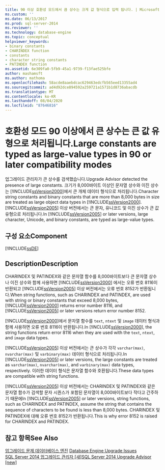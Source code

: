 ```yaml
---
title: 90 이상 호환성 모드에서 큼 상수는 크게 값 형식으로 입력 됩니다. | Microsoft Docs
ms.custom: ''
ms.date: 06/13/2017
ms.prod: sql-server-2014
ms.reviewer: ''
ms.technology: database-engine
ms.topic: conceptual
helpviewer_keywords:
- binary constants
- CHARINDEX function
- constants
- character string constants
- PATINDEX function
ms.assetid: 6e309fa0-5fb9-45a1-9739-f13fae525bfe
author: mashamsft
ms.author: mathoma
ms.openlocfilehash: 58acde8aaebdcac629463edcfb565eed13355ad4
ms.sourcegitcommit: ad4d92dce894592a259721a1571b1d8736abacdb
ms.translationtype: MT
ms.contentlocale: ko-KR
ms.lasthandoff: 08/04/2020
ms.locfileid: "87646816"
---
```

# <a name="large-constants-are-typed-as-large-value-types-in-90-or-later-compatibility-modes"></a><span data-ttu-id="f201c-102">호환성 모드 90 이상에서 큰 상수는 큰 값 유형으로 처리됩니다.</span><span class="sxs-lookup"><span data-stu-id="f201c-102">Large constants are typed as large-value types in 90 or later compatibility modes</span></span>
  <span data-ttu-id="f201c-103">업그레이드 관리자가 큰 상수를 검색했습니다.</span><span class="sxs-lookup"><span data-stu-id="f201c-103">Upgrade Advisor detected the presence of large constants.</span></span> <span data-ttu-id="f201c-104">크기가 8,000바이트 이상인 문자열 상수와 이진 상수는 [!INCLUDE[ssVersion2000](../../includes/ssversion2000-md.md)]에서 큰 개체 데이터 형식으로 처리됩니다.</span><span class="sxs-lookup"><span data-stu-id="f201c-104">Character string constants and binary constants that are more than 8,000 bytes in size are treated as large object data types in [!INCLUDE[ssVersion2000](../../includes/ssversion2000-md.md)].</span></span> <span data-ttu-id="f201c-105">[!INCLUDE[ssVersion2005](../../includes/ssversion2005-md.md)] 이상 버전에서는 큰 문자, 유니코드 및 이진 상수가 큰 값 유형으로 처리됩니다.</span><span class="sxs-lookup"><span data-stu-id="f201c-105">In [!INCLUDE[ssVersion2005](../../includes/ssversion2005-md.md)] or later versions, large character, Unicode, and binary constants, are typed as large-value types.</span></span>  
  
## <a name="component"></a><span data-ttu-id="f201c-106">구성 요소</span><span class="sxs-lookup"><span data-stu-id="f201c-106">Component</span></span>  
 [!INCLUDE[ssDE](../../includes/ssde-md.md)]  
  
## <a name="description"></a><span data-ttu-id="f201c-107">Description</span><span class="sxs-lookup"><span data-stu-id="f201c-107">Description</span></span>  
 <span data-ttu-id="f201c-108">CHARINDEX 및 PATINDEX와 같은 문자열 함수를 8,000바이트보다 큰 문자열 상수나 이진 상수와 함께 사용하면 [!INCLUDE[ssVersion2000](../../includes/ssversion2000-md.md)] 에서는 오류 번호 8116이 반환되고 [!INCLUDE[ssVersion2005](../../includes/ssversion2005-md.md)] 이상 버전에서는 오류 번호 8152가 반환됩니다.</span><span class="sxs-lookup"><span data-stu-id="f201c-108">When string functions, such as CHARINDEX and PATINDEX, are used with string or binary constants that exceed 8,000 bytes, [!INCLUDE[ssVersion2000](../../includes/ssversion2000-md.md)] returns error number 8116, and [!INCLUDE[ssVersion2005](../../includes/ssversion2005-md.md)] or later versions return error number 8152.</span></span>  
  
 <span data-ttu-id="f201c-109">[!INCLUDE[ssVersion2000](../../includes/ssversion2000-md.md)]에서 문자열 함수를 `text`, `ntext` 및 `image` 데이터 형식과 함께 사용하면 오류 번호 8116이 반환됩니다.</span><span class="sxs-lookup"><span data-stu-id="f201c-109">In [!INCLUDE[ssVersion2000](../../includes/ssversion2000-md.md)], the string functions return error 8116 when they are used with the `text`, `ntext`, and `image` data types.</span></span>  
  
 <span data-ttu-id="f201c-110">[!INCLUDE[ssVersion2005](../../includes/ssversion2005-md.md)] 이상 버전에서는 큰 상수가 각각 `varchar(max)`, `nvarchar(max)` 및 `varbinary(max)` 데이터 형식으로 처리됩니다.</span><span class="sxs-lookup"><span data-stu-id="f201c-110">In [!INCLUDE[ssVersion2005](../../includes/ssversion2005-md.md)] or later versions, the large constants are treated as `varchar(max)`, `nvarchar(max)`, and `varbinary(max)` data types, respectively.</span></span> <span data-ttu-id="f201c-111">이러한 데이터 형식은 문자열 함수와 호환됩니다.</span><span class="sxs-lookup"><span data-stu-id="f201c-111">These data types are compatible with string functions.</span></span>  
  
 <span data-ttu-id="f201c-112">[!INCLUDE[ssVersion2005](../../includes/ssversion2005-md.md)] 이상 버전에서는 CHARINDEX 및 PATINDEX와 같은 문자열 함수가 검색할 문자 시퀀스가 포함된 문자열이 8,000바이트보다 작다고 간주하기 때문에</span><span class="sxs-lookup"><span data-stu-id="f201c-112">In [!INCLUDE[ssVersion2005](../../includes/ssversion2005-md.md)] or later versions, string functions, such as CHARINDEX and PATINDEX, assume the string that contains the sequence of characters to be found is less than 8,000 bytes.</span></span> <span data-ttu-id="f201c-113">CHARINDEX 및 PATINDEX에 대해 오류 번호 8152가 반환됩니다.</span><span class="sxs-lookup"><span data-stu-id="f201c-113">This is why error 8152 is raised for CHARINDEX and PATINDEX.</span></span>  
  
## <a name="see-also"></a><span data-ttu-id="f201c-114">참고 항목</span><span class="sxs-lookup"><span data-stu-id="f201c-114">See Also</span></span>  
 <span data-ttu-id="f201c-115">[업그레이드 문제 데이터베이스 엔진](../../../2014/sql-server/install/database-engine-upgrade-issues.md) </span><span class="sxs-lookup"><span data-stu-id="f201c-115">[Database Engine Upgrade Issues](../../../2014/sql-server/install/database-engine-upgrade-issues.md) </span></span>  
 [<span data-ttu-id="f201c-116">SQL Server 2014 업그레이드 관리자 &#91;새&#93;</span><span class="sxs-lookup"><span data-stu-id="f201c-116">SQL Server 2014 Upgrade Advisor &#91;new&#93;</span></span>](sql-server-2014-upgrade-advisor.md)  
  
  

